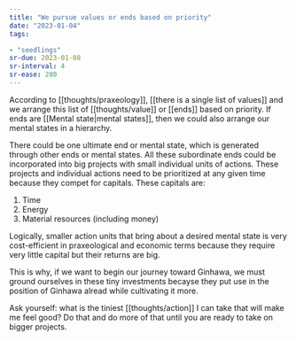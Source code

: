 ```yaml
---
title: "We pursue values or ends based on priority"
date: "2023-01-04"
tags:

- "seedlings"
sr-due: 2023-01-08
sr-interval: 4
sr-ease: 280
---
```


According to [[thoughts/praxeology]], [[there is a single list of values]] and we arrange this list of [[thoughts/value]] or [[ends]] based on priority. If ends are [[Mental state|mental states]], then we could also arrange our mental states in a hierarchy.

There could be one ultimate end or mental state, which is generated through other ends or mental states. All these subordinate ends could be incorporated into big projects with small individual units of actions. These projects and individual actions need to be prioritized at any given time because they compet for capitals. These capitals are:
1. Time
2. Energy
3. Material resources (including money)

Logically, smaller action units that bring about a desired mental state is very cost-efficient in praxeological and economic terms because they require very little capital but their returns are big.

This is why, if we want to begin our journey toward Ginhawa, we must ground ourselves in these tiny investments becayse they put use in the position of Ginhawa alread while cultivating it more.

Ask yourself: what is the tiniest [[thoughts/action]] I can take that will make me feel good? Do that and do more of that until you are ready to take on bigger projects.